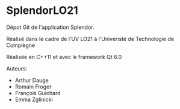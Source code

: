 # SplendorLO21

Dépot Git de l'application Splendor.

Réalisé dans le cadre de l'UV LO21 à l'Univeristé de Technologie de Compiègne

Réalisée en C++11 et avec le framework Qt 6.0

Auteurs:
- Arthur Dauge
- Romain Froger
- François Guichard
- Emma Zglinicki
